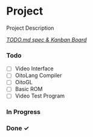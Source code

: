 # Project

Project Description

<em>[TODO.md spec & Kanban Board](https://bit.ly/3fCwKfM)</em>

### Todo

- [ ] Video Interface  
- [ ] OitoLang Compiler  
- [ ] OitoGL  
- [ ] Basic ROM  
- [ ] Video Test Program  

### In Progress


### Done ✓


